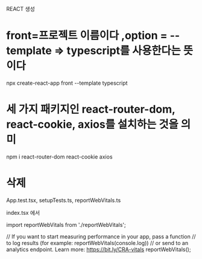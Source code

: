 REACT 생성
# front=프로젝트 이름이다 ,option = --template => typescript를 사용한다는 뜻이다
npx create-react-app front --template typescript

# 세 가지 패키지인 react-router-dom, react-cookie, axios를 설치하는 것을 의미
npm i react-router-dom react-cookie axios

# 삭제
App.test.tsx,
setupTests.ts,
reportWebVitals.ts

index.tsx 에서

import reportWebVitals from './reportWebVitals';

// If you want to start measuring performance in your app, pass a function
// to log results (for example: reportWebVitals(console.log))
// or send to an analytics endpoint. Learn more: https://bit.ly/CRA-vitals
reportWebVitals();
